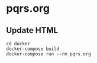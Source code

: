 # pqrs.org

## Update HTML

```
cd docker
docker-compose build
docker-compose run --rm pqrs.org
```
